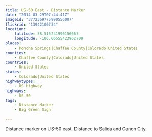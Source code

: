 ```yaml
---
title: US-50 East - Distance Marker
date: "2014-03-29T07:44:41Z"
imageid: "3772369775990556007"
flickrid: "13942100734"
location:
    latitude: 38.516241990156665
    longitude: -106.06555423962709
places:
    - Poncha Springs|Chaffee County|Colorado|United States
counties:
    - Chaffee County|Colorado|United States
countries:
    - United States
states:
    - Colorado|United States
highwaytypes:
    - US Highway
highways:
    - US-50
tags:
    - Distance Marker
    - Big Green Sign

---
```

Distance marker on US-50 east.  Distance to Salida and Canon City.